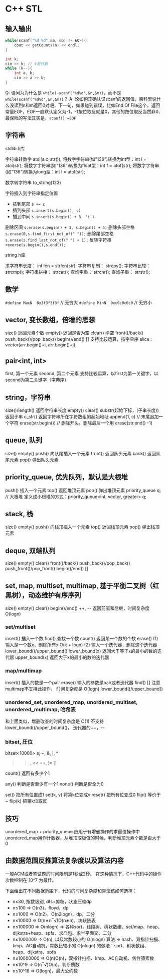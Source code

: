 # C++ STL

## 输入输出

```cpp
while(scanf("%d %d",&a, &b) != EOF){
    cout << getCounts(n) << endl;
}
```

```cpp
int k;
cin >> k; // k是行数
while (k--){
    int a, b;
    cin >> a >> b;
}
```

Q: 请问为为什么是 `while(~scanf("%d%d",&n,&m))`，而不是 `while(scanf("%d%d",&n,&m))`？
A: 论如何正确认识scanf的返回值。百科里说什么没读到n和m返回0对吧，下一句，如果碰到错误，比如End Of File这个，返回常量EOF，EOF一般默认定义为-1，-1按位取反就是0，其他的按位取反当然非0、最保险的写法其实是，`scanf()!=EOF`

## 字符串

stdlib.h库

字符串转数字 atoi(s.c_str());
将数字字符串(如”136”)转换为int型：int i = atoi(str);
将数字字符串(如”136”)转换为float型：int f = atof(str);
将数字字符串(如”136”)转换为long型：int l = atol(str);

数字转字符串 to_string(123)

字符插入到字符串指定位置

- 插到尾部 `s += c`
- 插到头部 `s.insert(s.begin(), c)`
- 插到中间 `s.insert(s.begin() + 3, 'i')`

删除区间 `s.erase(s.begin() + 3, s.begin() + 5)`
删除头部空格`s.erase(0,s.find_first_not_of(" "));`
删除尾部空格`s.erase(s.find_last_not_of(" ") + 1);`
反转字符串 `reverse(s.begin(),s.end());`

string.h库

求字符串长度： int len = strlen(str);
字符串复制： strcpy();
字符串比较： strcmp();
字符串拼接： strcat();
查询字串： strchr();
查询子串： strstr();

## 数学

`#define MaxN  0x3f3f3f3f` // 无穷大
`#define MinN  0xc0c0c0c0` // 无穷小

## vector, 变长数组，倍增的思想

size()  返回元素个数
empty()  返回是否为空
clear()  清空
front()/back()
push_back()/pop_back()
begin()/end()
[]
支持比较运算，按字典序
slice : vector<int>(arr.begin()+i, arr.begin()+j)

## pair<int, int>

first, 第一个元素
second, 第二个元素
支持比较运算，以first为第一关键字，以second为第二关键字（字典序）

## string，字符串

size()/length()  返回字符串长度
empty()
clear()
substr(起始下标，(子串长度))  返回子串
c_str()  返回字符串所在字符数组的起始地址
append(1, c) // 末尾追加一个字符
erase(str.begin()) // 删除开头。删除最后一个用     erase(str.end() -1)

## queue, 队列

size()
empty()
push()  向队尾插入一个元素
front()  返回队头元素
back()  返回队尾元素
pop()  弹出队头元素

## priority_queue, 优先队列，默认是大根堆

push()  插入一个元素
top()  返回堆顶元素
pop()  弹出堆顶元素
priority_queue<int> q; // 大根堆
定义成小根堆的方式：priority_queue<int, vector<int>, greater<int>> q;

## stack, 栈

size()
empty()
push()  向栈顶插入一个元素
top()  返回栈顶元素
pop()  弹出栈顶元素

## deque, 双端队列

size()
empty()
clear()
front()/back()
push_back()/pop_back()
push_front()/pop_front()
begin()/end()
[]

## set, map, multiset, multimap, 基于平衡二叉树（红黑树），动态维护有序序列

size()
empty()
clear()
begin()/end()
++, -- 返回前驱和后继，时间复杂度 O(logn)

### set/multiset

insert()  插入一个数
find()  查找一个数
count()  返回某一个数的个数
erase()
    (1) 输入是一个数x，删除所有x   O(k + logn)
    (2) 输入一个迭代器，删除这个迭代器
lower_bound()/upper_bound()
    lower_bound(x)  返回大于等于x的最小的数的迭代器
    upper_bound(x)  返回大于x的最小的数的迭代器

### map/multimap

insert()  插入的数是一个pair
erase()  输入的参数是pair或者迭代器
find()
[]  注意multimap不支持此操作。 时间复杂度是 O(logn)
lower_bound()/upper_bound()

### unordered_set, unordered_map, unordered_multiset, unordered_multimap, 哈希表

和上面类似，增删改查的时间复杂度是 O(1)
不支持 lower_bound()/upper_bound()， 迭代器的++，--

### bitset, 圧位

bitset<10000> s;
~, &, |, ^
>>, <<
==, !=
[]

count()  返回有多少个1

any()  判断是否至少有一个1
none()  判断是否全为0

set()  把所有位置成1
set(k, v)  将第k位变成v
reset()  把所有位变成0
flip()  等价于~
flip(k) 把第k位取反

## 技巧

unordered_map + priority_queue 应用于有增删操作的求最值操作中
unordered_map用作计数器，从堆顶取极值的时候，判断堆顶元素个数是否大于0

## 由数据范围反推算法复杂度以及算法内容

一般ACM或者笔试题的时间限制是1秒或2秒。
在这种情况下，C++代码中的操作次数控制在 10^7 为最佳。

下面给出在不同数据范围下，代码的时间复杂度和算法该如何选择：

- n≤30, 指数级别, dfs+剪枝，状态压缩dp
- n≤100 => O(n3)，floyd，dp
- n≤1000 => O(n2)，O(n2logn)，dp，二分
- n≤10000 => O(n∗n‾√)O(n∗n)，块状链表
- n≤100000 => O(nlogn) => 各种sort，线段树、树状数组、set/map、heap、dijkstra+heap、spfa、求凸包、求半平面交、二分
- n≤1000000 => O(n), 以及常数较小的 O(nlogn) 算法 => hash、双指针扫描、kmp、AC自动机，常数比较小的 O(nlogn) 的做法：sort、树状数组、heap、dijkstra、spfa
- n≤10000000 => O(n)O(n)，双指针扫描、kmp、AC自动机、线性筛素数
- n≤10^9 => O(n‾√)O(n)，判断质数
- n≤10^18 => O(logn)，最大公约数
